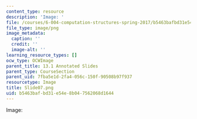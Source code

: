 ```yaml
---
content_type: resource
description: 'Image: '
file: /courses/6-004-computation-structures-spring-2017/b5463bafbd31e54e8b047562068d1644_Slide07.png
file_type: image/png
image_metadata:
  caption: ''
  credit: ''
  image-alt: ''
learning_resource_types: []
ocw_type: OCWImage
parent_title: 13.1 Annotated Slides
parent_type: CourseSection
parent_uid: 7fba5e1d-2fa4-056c-150f-90508b97f937
resourcetype: Image
title: Slide07.png
uid: b5463baf-bd31-e54e-8b04-7562068d1644
---
```

Image: 

